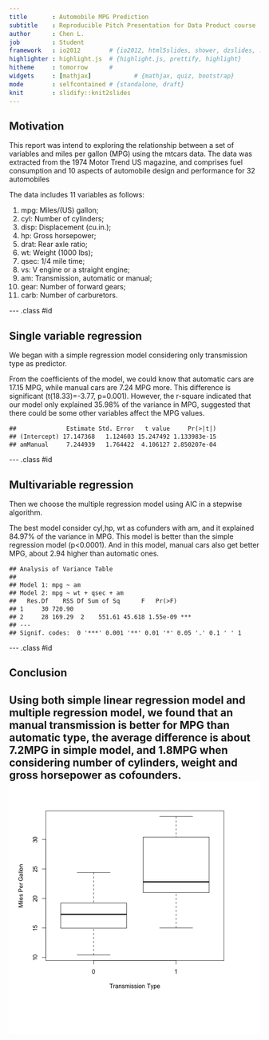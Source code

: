 ```yaml
---
title       : Automobile MPG Prediction
subtitle    : Reproducible Pitch Presentation for Data Product course
author      : Chen L.
job         : Student
framework   : io2012        # {io2012, html5slides, shower, dzslides, ...}
highlighter : highlight.js  # {highlight.js, prettify, highlight}
hitheme     : tomorrow      # 
widgets     : [mathjax]            # {mathjax, quiz, bootstrap}
mode        : selfcontained # {standalone, draft}
knit        : slidify::knit2slides
---
```


## Motivation

This report was intend to exploring the relationship between a set of variables and miles per gallon (MPG) using the mtcars data.  The data was extracted from the 1974 Motor Trend US magazine, and comprises fuel consumption and 10 aspects of automobile design and performance for 32 automobiles 

The data includes 11 variables as follows:
1) mpg: Miles/(US) gallon;
2) cyl: Number of cylinders;
3) disp: Displacement (cu.in.);
4) hp: Gross horsepower;
5) drat: Rear axle ratio;
6) wt: Weight (1000 lbs);
7) qsec: 1/4 mile time;
8) vs: V engine or a straight engine;
9) am: Transmission, automatic or manual;
10) gear: Number of forward gears;
11) carb: Number of carburetors.

--- .class #id 

## Single variable regression
We began with a simple regression model considering only transmission type as predictor. 

From the coefficients of the model, we could know that automatic cars are 17.15 MPG, while manual cars are 7.24 MPG more. This difference is significant (t(18.33)=-3.77, p=0.001). However, the r-square indicated that our model only explained 35.98% of the variance in MPG, suggested that there could be some other variables affect the MPG values.

```
##              Estimate Std. Error   t value     Pr(>|t|)
## (Intercept) 17.147368   1.124603 15.247492 1.133983e-15
## amManual     7.244939   1.764422  4.106127 2.850207e-04
```

--- .class #id

## Multivariable regression
Then we choose the multiple regression model using AIC in a stepwise algorithm. 


The best model consider cyl,hp, wt as cofunders with am, and it explained 84.97% of the variance in MPG. This model is better than the simple regression model (p<0.0001). And in this model, manual cars also get better MPG, about 2.94 higher than automatic ones.

```
## Analysis of Variance Table
## 
## Model 1: mpg ~ am
## Model 2: mpg ~ wt + qsec + am
##   Res.Df    RSS Df Sum of Sq      F   Pr(>F)    
## 1     30 720.90                                 
## 2     28 169.29  2    551.61 45.618 1.55e-09 ***
## ---
## Signif. codes:  0 '***' 0.001 '**' 0.01 '*' 0.05 '.' 0.1 ' ' 1
```

--- .class #id 

## Conclusion
Using both simple linear regression model and multiple regression model, we found that an manual transmission is better for MPG than automatic type, the average difference is about 7.2MPG in simple model, and 1.8MPG when considering number of cylinders, weight and gross horsepower as cofounders.
![plot of chunk unnamed-chunk-5](assets/fig/unnamed-chunk-5-1.png)
---
